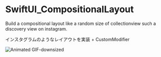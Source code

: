 # SwiftUI_CompositionalLayout
Build a compositional layout like a random size of collectionview such a discovery view on instagram.

インスタグラムのようなレイアウトを実装 + CustomModifier

![Animated GIF-downsized](https://media.giphy.com/media/5MOvIUAhYq3VkL0GKy/giphy.gif&ct=g)
